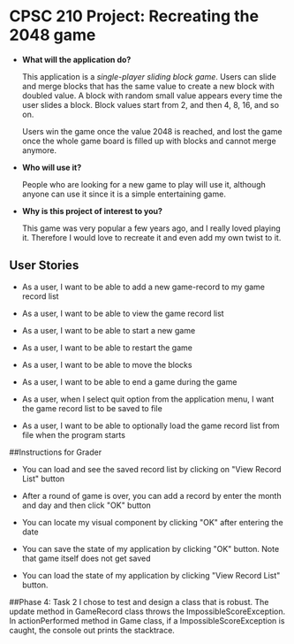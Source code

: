 # CPSC 210 Project: Recreating the 2048 game

- **What will the application do?**

    This application is a *single-player sliding block game*. Users can slide and merge blocks that has the same value
    to create a new block with doubled value. A block with random small value appears every time the user slides a 
    block. Block values start from 2, and then 4, 8, 16, and so on.
 
    Users win the game once the value 2048 is reached, and lost the game once the whole game board is filled up with
    blocks and cannot merge anymore.

- **Who will use it?**

    People who are looking for a new game to play will use it, although anyone can use it since it is a simple
    entertaining game.

- **Why is this project of interest to you?**

    This game was very popular a few years ago, and I really loved playing it. Therefore I would love to recreate it
    and even add my own twist to it.

## User Stories

- As a user, I want to be able to add a new game-record to my game record list

- As a user, I want to be able to view the game record list

- As a user, I want to be able to start a new game

- As a user, I want to be able to restart the game

- As a user, I want to be able to move the blocks

- As a user, I want to be able to end a game during the game

- As a user, when I select quit option from the application menu, I want the game record list to be saved to file

- As a user, I want to be able to optionally load the game record list from file when the program starts

##Instructions for Grader
- You can load and see the saved record list by clicking on "View Record List" button

- After a round of game is over, you can add a record by enter the month and day and then click "OK" button

- You can locate my visual component by clicking "OK" after entering the date

- You can save the state of my application by clicking "OK" button. Note that game itself does not get saved

- You can load the state of my application by clicking "View Record List" button.

##Phase 4: Task 2
I chose to test and design a class that is robust. The update method in GameRecord class throws the 
ImpossibleScoreException. In actionPerformed method in Game class, if a ImpossibleScoreException is caught, the console
out prints the stacktrace.